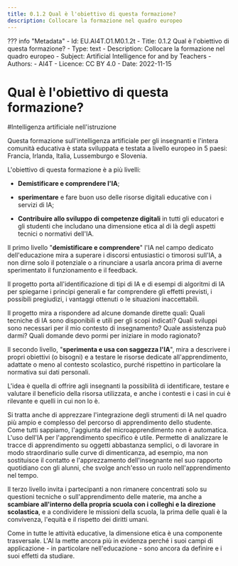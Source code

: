 ```yaml
---
title: 0.1.2 Qual è l'obiettivo di questa formazione?
description: Collocare la formazione nel quadro europeo
---
```

??? info "Metadata"
    - Id: EU.AI4T.O1.M0.1.2t
    - Title: 0.1.2 Qual è l'obiettivo di questa formazione?
    - Type: text
    - Description: Collocare la formazione nel quadro europeo
    - Subject: Artificial Intelligence for and by Teachers
    - Authors:
        - AI4T 
    - Licence: CC BY 4.0
    - Date: 2022-11-15


# Qual è l'obiettivo di questa formazione?

#Intelligenza artificiale nell'istruzione

Questa formazione sull'intelligenza artificiale per gli insegnanti e l'intera comunità educativa è stata sviluppata e testata a livello europeo in 5 paesi: Francia, Irlanda, Italia, Lussemburgo e Slovenia.

L'obiettivo di questa formazione è a più livelli:

- **Demistificare e comprendere l'IA**;

- **sperimentare** e fare buon uso delle risorse digitali educative con i servizi di IA;

- **Contribuire allo sviluppo di competenze digitali** in tutti gli educatori e gli studenti che includano una dimensione etica al di là degli aspetti tecnici o normativi dell'IA.

Il primo livello "**demistificare e comprendere**" l'IA nel campo dedicato dell'educazione mira a superare i discorsi entusiastici o timorosi sull'IA, a non dirne solo il potenziale o a rinunciare a usarla ancora prima di averne sperimentato il funzionamento e il feedback.

Il progetto porta all'identificazione di tipi di IA e di esempi di algoritmi di IA per spiegarne i principi generali e far comprendere gli effetti previsti, i possibili pregiudizi, i vantaggi ottenuti o le situazioni inaccettabili.

Il progetto mira a rispondere ad alcune domande dirette quali: Quali tecniche di IA sono disponibili e utili per gli scopi indicati? Quali sviluppi sono necessari per il mio contesto di insegnamento? Quale assistenza può darmi? Quali domande devo pormi per iniziare in modo ragionato?

Il secondo livello, "**sperimenta e usa con saggezza l'IA**", mira a descrivere i propri obiettivi (o bisogni) e a testare le risorse dedicate all'apprendimento, adattate o meno al contesto scolastico, purché rispettino in particolare la normativa sui dati personali.

L'idea è quella di offrire agli insegnanti la possibilità di identificare, testare e valutare il beneficio della risorsa utilizzata, e anche i contesti e i casi in cui è rilevante e quelli in cui non lo è.

Si tratta anche di apprezzare l'integrazione degli strumenti di IA nel quadro più ampio e complesso del percorso di apprendimento dello studente. Come tutti sappiamo, l'aggiunta del microapprendimento non è automatica. L'uso dell'IA per l'apprendimento specifico è utile. Permette di analizzare le tracce di apprendimento su oggetti abbastanza semplici, o di lavorare in modo straordinario sulle curve di dimenticanza, ad esempio, ma non sostituisce il contatto e l'apprezzamento dell'insegnante nel suo rapporto quotidiano con gli alunni, che svolge anch'esso un ruolo nell'apprendimento nel tempo.

Il terzo livello invita i partecipanti a non rimanere concentrati solo su questioni tecniche o sull'apprendimento delle materie, ma anche a **scambiare all'interno della propria scuola con i colleghi e la direzione scolastica**, e a condividere le missioni della scuola, la prima delle quali è la convivenza, l'equità e il rispetto dei diritti umani.

Come in tutte le attività educative, la dimensione etica è una componente trasversale. L'AI la mette ancora più in evidenza perché i suoi campi di applicazione - in particolare nell'educazione - sono ancora da definire e i suoi effetti da studiare.
